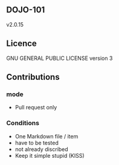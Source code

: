## DOJO-101

v2.0.15

## Licence

GNU GENERAL PUBLIC LICENSE version 3

## Contributions

### mode

* Pull request only

### Conditions

* One Markdown file / item
* have to be tested
* not already discribed
* Keep it simple stupid (KISS)